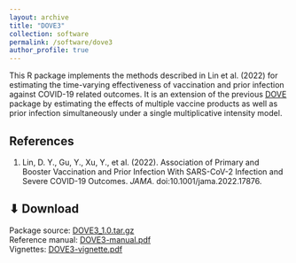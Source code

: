 ```yaml
---
layout: archive
title: "DOVE3"
collection: software
permalink: /software/dove3
author_profile: true
---
```


This R package implements the methods described in Lin et al. (2022) for estimating the time-varying effectiveness of vaccination and prior infection against COVID-19 related outcomes. It is an extension of the previous [DOVE](/software/dove) package by estimating the effects of multiple vaccine products as well as prior infection simultaneously under a single multiplicative intensity model.

References
------
1. Lin, D. Y., Gu, Y., Xu, Y., et al. (2022). Association of Primary and Booster Vaccination and Prior Infection With SARS-CoV-2 Infection and Severe COVID-19 Outcomes. *JAMA*. doi:10.1001/jama.2022.17876.

⬇ Download
------
Package source: [DOVE3_1.0.tar.gz](/files/dove3-package/DOVE3_1.0.tar.gz)<br>
Reference manual: [DOVE3-manual.pdf](/files/dove3-package/DOVE3-manual.pdf)<br>
Vignettes: [DOVE3-vignette.pdf](/files/dove3-package/DOVE3-vignette.pdf)

